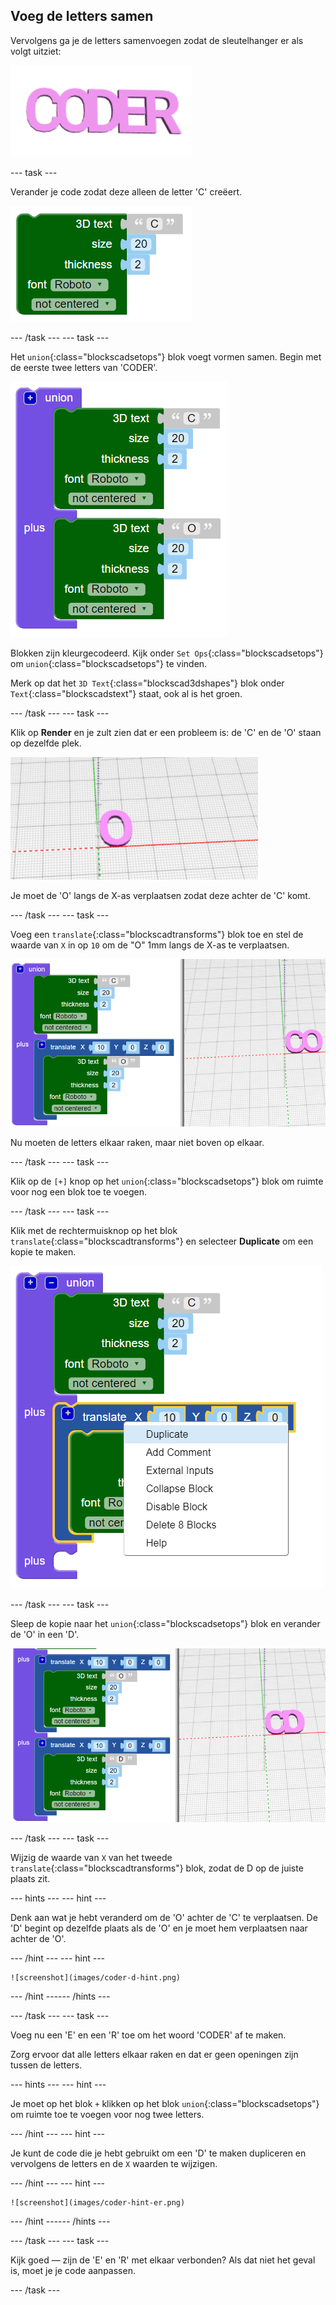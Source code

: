 ## Voeg de letters samen

Vervolgens ga je de letters samenvoegen zodat de sleutelhanger er als volgt uitziet:

![schermafbeelding](images/coder-letters-joined.png)

--- task ---

Verander je code zodat deze alleen de letter 'C' creëert.

![schermafbeelding](images/coder-c.png)

--- /task --- --- task ---

Het `union`{:class="blockscadsetops"} blok voegt vormen samen. Begin met de eerste twee letters van 'CODER'.

![schermafbeelding](images/coder-co.png)

Blokken zijn kleurgecodeerd. Kijk onder `Set Ops`{:class="blockscadsetops"} om `union`{:class="blockscadsetops"} te vinden.

Merk op dat het `3D Text`{:class="blockscad3dshapes"} blok onder `Text`{:class="blockscadstext"} staat, ook al is het groen.

--- /task --- --- task ---

Klik op **Render** en je zult zien dat er een probleem is: de 'C' en de 'O' staan op dezelfde plek.

![schermafbeelding](images/coder-same-place.png)

Je moet de 'O' langs de X-as verplaatsen zodat deze achter de 'C' komt.

--- /task --- --- task ---

Voeg een `translate`{:class="blockscadtransforms"} blok toe en stel de waarde van `X` in op `10` om de "O" 1mm langs de X-as te verplaatsen.

![schermafbeelding](images/coder-translate.png)

Nu moeten de letters elkaar raken, maar niet boven op elkaar.

--- /task --- --- task ---

Klik op de `[+]` knop op het `union`{:class="blockscadsetops"} blok om ruimte voor nog een blok toe te voegen.

--- /task --- --- task ---

Klik met de rechtermuisknop op het blok `translate`{:class="blockscadtransforms"} en selecteer **Duplicate** om een kopie te maken.

![schermafbeelding](images/coder-duplicate.png)

--- /task --- --- task ---

Sleep de kopie naar het `union`{:class="blockscadsetops"} blok en verander de 'O' in een 'D'.

![schermafbeelding](images/coder-d.png)

--- /task --- --- task ---

Wijzig de waarde van `X` van het tweede `translate`{:class="blockscadtransforms"} blok, zodat de D op de juiste plaats zit.

--- hints ---
 --- hint ---

Denk aan wat je hebt veranderd om de 'O' achter de 'C' te verplaatsen. De 'D' begint op dezelfde plaats als de 'O' en je moet hem verplaatsen naar achter de 'O'.

--- /hint --- --- hint ---

    ![screenshot](images/coder-d-hint.png)

--- /hint ------ /hints ---

--- /task --- --- task ---

Voeg nu een 'E' en een 'R' toe om het woord 'CODER' af te maken.

Zorg ervoor dat alle letters elkaar raken en dat er geen openingen zijn tussen de letters.

--- hints ---
 --- hint ---

Je moet op het blok `+` klikken op het blok `union`{:class="blockscadsetops"} om ruimte toe te voegen voor nog twee letters.

--- /hint --- --- hint ---

Je kunt de code die je hebt gebruikt om een 'D' te maken dupliceren en vervolgens de letters en de `X` waarden te wijzigen.

--- /hint --- --- hint ---

    ![screenshot](images/coder-hint-er.png)

--- /hint ------ /hints ---

--- /task --- --- task ---

Kijk goed — zijn de 'E' en 'R' met elkaar verbonden? Als dat niet het geval is, moet je je code aanpassen.

--- /task ---

